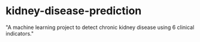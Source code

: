 # kidney-disease-prediction
"A machine learning project to detect chronic kidney disease using 6 clinical indicators."
